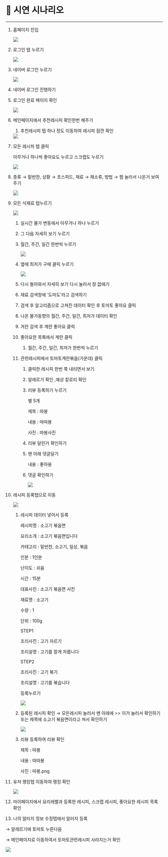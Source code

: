 # 📜 시연 시나리오

---

1. 홈페이지 진입
    
    <img src = "img/image.png">
    
2. 로그인 탭 누르기
    
    <img src = "img/image%201.png">
    
3. 네이버 로그인 누르기
    
    <img src = "img/image%202.png">
    
4. 네이버 로그인 진행하기
5. 로그인 완료 페이지 확인
    
    <img src = "img/image%203.png">
    
6. 메인페이지에서 추천레시피 확인한번 해주기
    1. 추천레시피 탭 하나 정도 이동하여 레시피 잠깐 확인
    
    <img src = "img/image%204.png">
    
7. 모든 레시피 탭 클릭
    
    아무거나 하나씩 좋아요도 누르고 스크랩도 누르기
    
    <img src = "img/image%205.png">
    
8. 종류 → 밑반찬, 상황 → 초스피드, 재료 → 채소류, 방법 → 찜 눌러서 나온거 보여주기
    
    <img src = "img/image%206.png">
    
9. 모든 식재료 탭누르기
    
    <img src = "img/image%207.png">
    
    1. 실시간 물가 변동에서 아무거나 하나 누르기
    2. 그 다음 자세히 보기 누르기
    3. 월간, 주간, 일간 한번씩 누르기
        
        <img src = "img/image%208.png">
        
    4. 옆에 최저가 구매 클릭 누르기
        
        <img src = "img/image%209.png">
        
    5. 다시 돌아와서 자세히 보기 다시 눌러서 창 없애기
    6. 재료 검색창에 ‘도마도’라고 검색하기
    7. 검색 후 알고리즘으로 고쳐진 데이터 확인 후 토마토 좋아요 클릭
    8. 나온 물가동향의 월간, 주간, 일간, 최저가 데이터 확인
    9. 겨란 검색 후 계란 좋아요 클릭
    10. 좋아요한 목록에서 계란 클릭
        1. 월간, 주간, 일간, 최저가 한번씩 누르기
    11. 관련레시피에서 토마토계란볶음(가운데) 클릭
        1. 클릭한 레시피 한번 쭉 내리면서 보기
        2. 알레르기 확인 ,예상 칼로리 확인
        3. 리뷰 등록하기 누르기
            
            별 5개
            
            제목 : 따봉
            
            내용 : 따따봉
            
            사진 : 따봉사진
            
        4. 리뷰 달린거 확인하기
        5. 맨 아래 댓글달기
            
            내용 : 좋아용
            
        6. 댓글 확인하기
            
            <img src = "img/image%2010.png">
            
10. 레시피 등록탭으로 이동
    
    <img src = "img/image%2011.png">
    
    1. 레시피 데이터 넣어서 등록
        
        레시피명 : 소고기 볶음면
        
        요리소개 : 소고기 볶음면입니다
        
        카테고리 : 밑반찬, 소고기, 일상, 볶음
        
        인분 : 1인분
        
        난이도 : 쉬움
        
        시간 : 15분
        
        대표사진 : 소고기 볶음면 사진
        
        재료명 : 소고기
        
        수량 : 1
        
        단위 : 100g
        
        STEP1
        
        조리사진 : 고기 자르기
        
        조리설명 : 고기를 잘게 자릅니다
        
        STEP2
        
        조리사진 : 고기 볶기
        
        조리설명 : 고기를 볶습니다
        
        등록누르기
        
        <img src = "img/image%2012.png">
        
    2. 등록된 레시피 확인 → 모든레시피 눌러서 맨 아래에 >> 이거 눌러서 확인하기 또는 제목에 소고기 볶음면이라고 쳐서 확인하기
        
        <img src = "img/image%2013.png">
        
    3. 리뷰 등록하여 리뷰 확인
        
        제목 : 따봉
        
        내용 : 따따봉
        
        사진 : 따봉.png
        
11. 유저 랭킹탭 이동하여 랭킹 확인
    
    <img src = "img/image%2014.png">
    
12. 마이페이지에서 요리레벨과 등록한 레시피, 스크랩 레시피, 좋아요한 레시피 목록 확인
13. 나의 알러지 정보 수정탭에서 알러지 등록

→ 알레르기에 토마토 누른다음

→ 메인페이지로 이동하여서 토마토관련레시피 사라지는거 확인

<img src = "img/image%2015.png">
